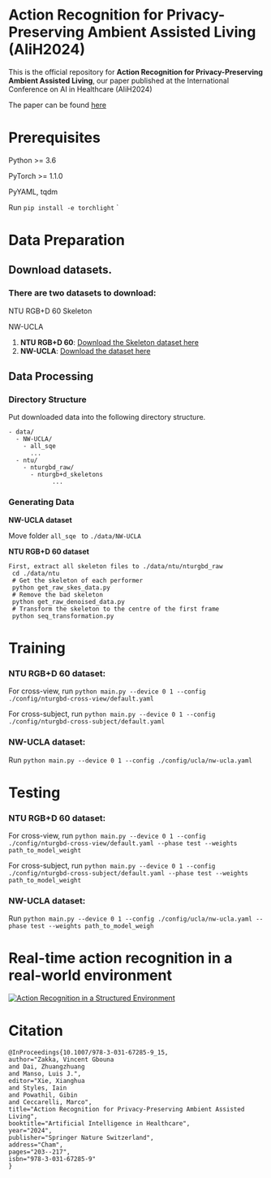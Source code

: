 # Action Recognition for Privacy-Preserving Ambient Assisted Living (AIiH2024)
This is the official repository for **Action Recognition for Privacy-Preserving Ambient Assisted Living**, our paper published at the International Conference on AI in Healthcare (AIiH2024)

The paper can be found [here](https://doi.org/10.1007/978-3-031-67285-9_15)

# Prerequisites
Python >= 3.6

PyTorch >= 1.1.0

PyYAML, tqdm

Run `pip install -e torchlight`
`
# Data Preparation

## Download datasets.

### There are two datasets to download:

NTU RGB+D 60 Skeleton

NW-UCLA

1. **NTU RGB+D 60**: [Download the Skeleton dataset here](https://rose1.ntu.edu.sg/dataset/actionRecognition/)
2. **NW-UCLA**: [Download the dataset here](https://www.dropbox.com/scl/fi/6numm9wzu1cixw8nyzb91/all_sqe.zip?rlkey=it1ruxtsm4rggxldbbbr4w3yj&e=1&dl=0)

## Data Processing

### Directory Structure

Put downloaded data into the following directory structure.

```
- data/
  - NW-UCLA/
    - all_sqe
      ...
  - ntu/
    - nturgbd_raw/
	  - nturgb+d_skeletons
            ...
```
### Generating Data

**NW-UCLA dataset**

Move folder `all_sqe ` to `./data/NW-UCLA`

**NTU RGB+D 60 dataset**
```
First, extract all skeleton files to ./data/ntu/nturgbd_raw
 cd ./data/ntu
 # Get the skeleton of each performer
 python get_raw_skes_data.py
 # Remove the bad skeleton 
 python get_raw_denoised_data.py
 # Transform the skeleton to the centre of the first frame
 python seq_transformation.py
```

# Training

### NTU RGB+D 60 dataset:

For cross-view, run `python main.py --device 0 1 --config ./config/nturgbd-cross-view/default.yaml`

For cross-subject, run `python main.py --device 0 1 --config ./config/nturgbd-cross-subject/default.yaml`

### NW-UCLA dataset:

Run `python main.py --device 0 1 --config ./config/ucla/nw-ucla.yaml`

# Testing

### NTU RGB+D 60 dataset:

For cross-view, run `python main.py --device 0 1 --config ./config/nturgbd-cross-view/default.yaml --phase test --weights path_to_model_weight`

For cross-subject, run `python main.py --device 0 1 --config ./config/nturgbd-cross-subject/default.yaml --phase test --weights path_to_model_weight`

### NW-UCLA dataset:

Run `python main.py --device 0 1 --config ./config/ucla/nw-ucla.yaml --phase test --weights path_to_model_weigh`

# Real-time action recognition in a real-world environment 

[![Action Recognition in a Structured Environment](https://img.youtube.com/vi/7vdGAu3zcCA/0.jpg)](https://www.youtube.com/watch?v=7vdGAu3zcCA)


# Citation
```
@InProceedings{10.1007/978-3-031-67285-9_15,
author="Zakka, Vincent Gbouna
and Dai, Zhuangzhuang
and Manso, Luis J.",
editor="Xie, Xianghua
and Styles, Iain
and Powathil, Gibin
and Ceccarelli, Marco",
title="Action Recognition for Privacy-Preserving Ambient Assisted Living",
booktitle="Artificial Intelligence in Healthcare",
year="2024",
publisher="Springer Nature Switzerland",
address="Cham",
pages="203--217",
isbn="978-3-031-67285-9"
}
```

